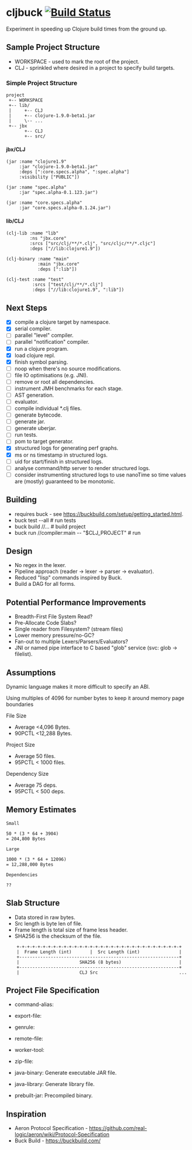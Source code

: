 # cljbuck [![Build Status](https://travis-ci.org/nfisher/cljbuck.svg?branch=master)](https://travis-ci.org/nfisher/cljbuck)

Experiment in speeding up Clojure build times from the ground up.

## Sample Project Structure

- WORKSPACE - used to mark the root of the project.
- CLJ - sprinkled where desired in a project to specify build targets.

### Simple Project Structure

```
project
 +-- WORKSPACE
 +-- lib/
 |     +-- CLJ
 |     +-- clojure-1.9.0-beta1.jar
 |     \-- ...
 +-- jbx
       +-- CLJ
       +-- src/
```

#### jbx/CLJ

```
(jar :name "clojure1.9"
     :jar "clojure-1.9.0-beta1.jar"
     :deps [":core.specs.alpha", ":spec.alpha"]
     :visibility ["PUBLIC"])

(jar :name "spec.alpha"
     :jar "spec.alpha-0.1.123.jar")

(jar :name "core.specs.alpha"
     :jar "core.specs.alpha-0.1.24.jar")
```

#### lib/CLJ

```
(clj-lib :name "lib"
         :ns "jbx.core"
         :srcs ["src/clj/**/*.clj", "src/cljc/**/*.cljc"]
         :deps ["//lib:clojure1.9"])

(clj-binary :name "main"
            :main "jbx.core"
            :deps [":lib"])

(clj-test :name "test"
          :srcs ["test/clj/**/*.clj"]
          :deps ["//lib:clojure1.9", ":lib"])

```

## Next Steps

- [X] compile a clojure target by namespace.
- [X] serial compiler.
- [ ] parallel "level" compiler.
- [ ] parallel "notification" compiler.
- [X] run a clojure program.
- [X] load clojure repl.
- [X] finish symbol parsing.
- [ ] noop when there's no source modifications.
- [ ] file IO optimisations (e.g. JNI).
- [ ] remove or root all dependencies.
- [ ] instrument JMH benchmarks for each stage.
- [ ] AST generation.
- [ ] evaluator.
- [ ] compile individual *.clj files.
- [ ] generate bytecode.
- [ ] generate jar.
- [ ] generate uberjar.
- [ ] run tests.
- [ ] pom to target generator.
- [X] structured logs for generating perf graphs.
- [X] ms or ns timestamp in structured logs.
- [ ] uid for start/finish in structured logs.
- [ ] analyse command/http server to render structured logs.
- [ ] consider instrumenting structured logs to use nanoTime so time values are (mostly) guaranteed to be monotonic.

## Building

- requires buck - see https://buckbuild.com/setup/getting_started.html.
- buck test --all # run tests
- buck build //... # build project
- buck run //compiler:main -- "$CLJ_PROJECT" # run

## Design

- No regex in the lexer.
- Pipeline approach (reader -> lexer -> parser -> evaluator).
- Reduced "lisp" commands inspired by Buck.
- Build a DAG for all forms.

## Potential Performance Improvements

- Breadth-First File System Read?
- Pre-Allocate Code Slabs?
- Single reader from Filesystem? (stream files)
- Lower memory pressure/no-GC?
- Fan-out to multiple Lexers/Parsers/Evaluators?
- JNI or named pipe interface to C based "glob" service (svc: glob -> filelist).

## Assumptions

Dynamic language makes it more difficult to specify an ABI.

Using multiples of 4096 for number bytes to keep it around memory page boundaries

  File Size

  - Average <4,096 Bytes.
  - 90PCTL <12,288 Bytes.

  Project Size

  - Average 50 files.
  - 95PCTL < 1000 files.

  Dependency Size

  - Average 75 deps.
  - 95PCTL < 500 deps.

## Memory Estimates

```
Small

50 * (3 * 64 + 3904)
= 204,800 Bytes

Large

1000 * (3 * 64 + 12096)
= 12,288,000 Bytes

Dependencies

??
```

## Slab Structure

- Data stored in raw bytes.
- Src length is byte len of file.
- Frame length is total size of frame less header.
- SHA256 is the checksum of the file.

```
    +-+-+-+-+-+-+-+-+-+-+-+-+-+-+-+-+-+-+-+-+-+-+-+-+-+-+-+-+-+-+-+
    |  Frame Length (int)       |  Src Length (int)               |
    +-------------------------------------------------------------+
    |                       SHA256 (8 bytes)                      |
    +-------------------------------------------------------------+
    |                       CLJ Src                               ...
```

## Project File Specification

- command-alias: 
- export-file:
- genrule:
- remote-file:
- worker-tool:
- zip-file:

- java-binary: Generate executable JAR file.
- java-library: Generate library file.
- prebuilt-jar: Precompiled binary.

## Inspiration

- Aeron Protocol Specification - https://github.com/real-logic/aeron/wiki/Protocol-Specification
- Buck Build - https://buckbuild.com/
